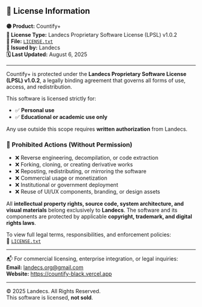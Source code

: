 ## 📄 License Information

**🟣 Product:** Countify+  
**🔐 License Type:** Landecs Proprietary Software License (LPSL) v1.0.2  
**📁 File:** [`LICENSE.txt`](https://countify-black.vercel.app/LICENSE.txt)  
**🏢 Issued by:** Landecs  
**🗓️ Last Updated:** August 6, 2025  

---

Countify+ is protected under the **Landecs Proprietary Software License (LPSL) v1.0.2**, a legally binding agreement that governs all forms of use, access, and redistribution.

This software is licensed strictly for:

- ✅ **Personal use**
- ✅ **Educational or academic use only**

Any use outside this scope requires **written authorization** from Landecs.

### 🚫 Prohibited Actions (Without Permission)

- ❌ Reverse engineering, decompilation, or code extraction  
- ❌ Forking, cloning, or creating derivative works  
- ❌ Reposting, redistributing, or mirroring the software  
- ❌ Commercial usage or monetization  
- ❌ Institutional or government deployment  
- ❌ Reuse of UI/UX components, branding, or design assets  

All **intellectual property rights, source code, system architecture, and visual materials** belong exclusively to **Landecs**. The software and its components are protected by applicable **copyright, trademark, and digital rights laws**.

To view full legal terms, responsibilities, and enforcement policies:  
🔗 [`LICENSE.txt`](https://countify-black.vercel.app/LICENSE.txt)

---

📬 For commercial licensing, enterprise integration, or legal inquiries:  
**Email:** landecs.org@gmail.com  
**Website:** https://countify-black.vercel.app

---

© 2025 Landecs. All Rights Reserved.  
This software is licensed, **not sold**.